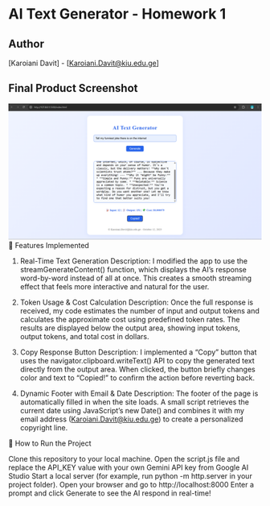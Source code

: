 # AI Text Generator - Homework 1
## Author
[Karoiani Davit] - [Karoiani.Davit@kiu.edu.ge]
## Final Product Screenshot
![App Screenshot](screenshot.png)
🌟 Features Implemented
1. Real-Time Text Generation
Description:
I modified the app to use the streamGenerateContent() function, which displays the AI’s response word-by-word instead of all at once. This creates a smooth streaming effect that feels more interactive and natural for the user.

3. Token Usage & Cost Calculation
Description:
Once the full response is received, my code estimates the number of input and output tokens and calculates the approximate cost using predefined token rates. The results are displayed below the output area, showing input tokens, output tokens, and total cost in dollars.

3. Copy Response Button
Description:
I implemented a “Copy” button that uses the navigator.clipboard.writeText() API to copy the generated text directly from the output area. When clicked, the button briefly changes color and text to “Copied!” to confirm the action before reverting back.

4. Dynamic Footer with Email & Date
Description:
The footer of the page is automatically filled in when the site loads. A small script retrieves the current date using JavaScript’s new Date() and combines it with my email address (Karoiani.Davit@kiu.edu.ge) to create a personalized copyright line.

🚀 How to Run the Project

Clone this repository to your local machine.
Open the script.js file and replace the API_KEY value with your own Gemini API key from Google AI Studio
Start a local server (for example, run python -m http.server in your project folder).
Open your browser and go to http://localhost:8000
Enter a prompt and click Generate to see the AI respond in real-time!
